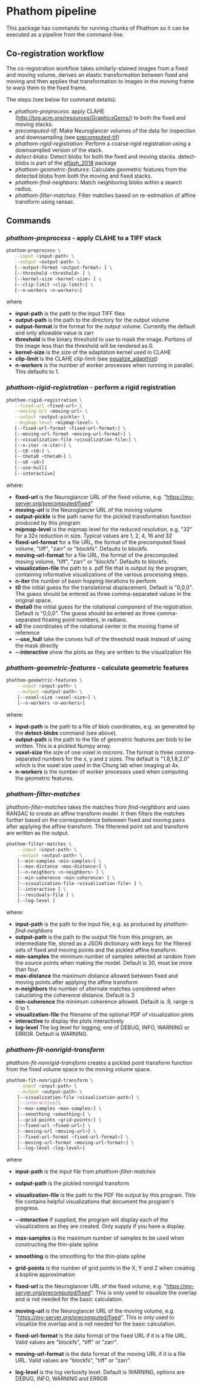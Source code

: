 # Phathom pipeline

This package has commands for running chunks of Phathom so
it can be executed as a pipeline from the command-line.

## Co-registration workflow

The co-registration workflow takes similarly-stained images from a
fixed and moving volume, derives an elastic transformation between
fixed and moving and then applies that transformation to images in
the moving frame to warp them to the fixed frame.

The steps (see below for command details):

* *phathom-preprocess*: apply CLAHE
(http://tog.acm.org/resources/GraphicsGems/) to both the fixed and
 moving stacks.
* *precomputed-tif*: Make Neuroglancer volumes of the data for
inspection and downsampling (see [precomputed-tif](https://github.com/chunglabmit/precomputed-tif))
* *phathom-rigid-registration*: Perform a coarse rigid registration
using a downsampled version of the stack.
* *detect-blobs*: Detect blobs for both the fixed and moving stacks.
detect-blobs is part of the [eflash_2018](https://github.com/chunglabmit/eflash_2018)
package
* *phathom-geometric-features*: Calculate geometric features from
the detected blobs from both the moving and fixed stacks.
* *phathom-find-neighbors*: Match neighboring blobs within a search
radius.
* *phathom-filter-matches*: Filter matches based on re-estimation
of affine transform using ransac.

## Commands

### *phathom-preprocess* - apply CLAHE to a TIFF stack

```bash
phathom-preprocess \
   --input <input-path> \
   --output <output-path> \
   [--output-format <output-format> ] \
   [--threshold <threshold> ] \
   [--kernel-size <kernel-size> ] \
   [--clip-limit <clip-limit>] \
   [--n-workers <n-workers>]
```
where

* **input-path** is the path to the input TIFF files
* **output-path** is the path to the directory for the output volume
* **output-format** is the format for the output volume. Currently
  the default and only allowable value is zarr
* **threshold** is the binary threshold to use to mask the image.
Portions of the image less than the threshold will be rendered as 0.
* **kernel-size** is the size of the adaptation kernel used in CLAHE
* **clip-limit** is the CLAHE clip-limit (see [equalize_adapthist](https://scikit-image.org/docs/dev/api/skimage.exposure.html#skimage.exposure.equalize_adapthist))
* **n-workers** is the number of worker processes when running
in parallel. This defaults to 1.

### *phathom-rigid-registration* - perform a rigid registration

```bash
phathom-rigid-registration \
   --fixed-url <fixed-url> \
   --moving-url <moving-url> \
   --output <output-pickle> \
   --mipmap-level <mipmap-level> \
   [--fixed-url-format <fixed-url-format>] \
   [--moving-url-format <moving-url-format>] \
   [--visualization-file <visualization-file>] \
   [--n-iter <n-iter>] \
   [--t0 <t0>] \
   [--theta0 <theta0>] \
   [--s0 <s0>]
   [--use-hull]
   [--interactive]
```

where:
* **fixed-url** is the Neuroglancer URL of the fixed volume, e.g.
"https://my-server.org/precomputed/fixed"
* **moving-url** is the Neuroglancer URL of the moving volume
* **output-pickle** is the path name for the pickled transformation
function produced by this program
* **mipmap-level** is the mipmap level for the reduced resolution, e.g.
"32" for a 32x reduction in size. Typical values are 1, 2, 4, 16 and 32
* **fixed-url-format** for a file URL, the format of the precomputed
fixed volume, "tiff", "zarr" or "blockfs". Defaults to blockfs.
* **moving-url-format** for a file URL, the format of the precomputed
moving volume, "tiff", "zarr" or "blockfs". Defaults to blockfs.
* **visualization-file** the path to a .pdf file that is output by
the program, containing informative visualizations of the various
processing steps.
* **n-iter** the number of basin hopping iterations to perform
* **t0** the initial guess for the translational displacement. Default
is "0,0,0". The guess should be entered as three comma-separated values
in the original space.
* **theta0** the initial guess for the rotational component of the
registration. Default is "0,0,0". The guess should be entered as
three comma-separated floating point numbers, in radians.
* **s0** the coordinates of the rotational center in the moving frame
of reference
* **--use_hull** take the convex hull of the threshold mask instead
of using the mask directly
* **--interactive** show the plots as they are written to the
visualization file

### *phathom-geometric-features* - calculate geometric features

```bash
phathom-geometric-features \
    --input <input-path> \
    --output <output-path> \
    [--voxel-size <voxel-size>] \
    [--n-workers <n-workers>]
```

where:
* **input-path** is the path to a file of blob coordinates, e.g. as
generated by the **detect-blobs** command (see above).
* **output-path** is the path to the file of geometric features per
blob to be written. This is a pickled Numpy array.
* **voxel-size** the size of one voxel in microns. The format is
three comma-separated numbers for the x, y and z sizes. The default
is "1.8,1.8,2.0" which is the voxel size used in the Chung lab
when imaging at 4x.
* **n-workers** is the number of worker processes used when computing
the geometric features.

### *phathom-filter-matches*

*phathom-filter-matches* takes the matches from *find-neighbors* and
uses RANSAC to create an affine transform model. It then filters
the matches further based on the correspondence beteween fixed and
moving pairs after applying the affine transform. The filterered
point set and transform are written as the output.

```bash
phathom-filter-matches \
    --input <input-path> \
    --output <output-path> \
    [--min-samples <min-samples>] \
    [--max-distance <max-distance>] \
    [--n-neighbors <n-neighbors> ] \
    [--min-coherence <min-coherence> ] \
    [--visualization-file <visualization-file> ] \
    [--interactive ] \
    [--residuals-file ] \
    [--log-level ]
```

where:
* **input-path** is the path to the input file, e.g. as produced by
*phathom-find-neighbors*
* **output-path** is the path to the output file from this program,
an intermediate file, stored as a JSON dictionary with keys for the
filtered sets of fixed and moving points and the pickled affine
transform.
* **min-samples** the minimum number of samples selected at random
from the source points when making the model. Default is 30, must be
more than four.
* **max-distance** the maximum distance allowed between fixed and
moving points after applying the affine transform
* **n-neighbors** the number of alternate matches considered when
caluclating the coherence distance. Default is 3
* **min-coherence** the minimum coherence allowed. Default is .9, range
is 0 to 1.
* **visualization-file** the filename of the optional PDF of
visualization plots
* **interactive** to display the plots interactively
* **log-level** The log level for logging, one of DEBUG, INFO,
WARNING or ERROR. Default is WARNING.

### *phathom-fit-nonrigid-transform*

*phathom-fit-nonrigid-transform* creates a pickled point transform
function from the fixed volume space to the moving volume space.

```bash
phathom-fit-nonrigid-transform \
    --input <input-path> \
    --output <output-path> \
    [--visualization-file <visualization-path>] \
    [--interactive]\
    [--max-samples <max-samples>] \
    [--smoothing <smoothing>] \
    [--grid-points <grid-points>] \
    [--fixed-url <fixed-url>] \
    [--moving-url <moving-url>] \
    [--fixed-url-format <fixed-url-format>] \
    [--moving-url-format <moving-url-format>] \
    [--log-level <log-level>]
```
where
* **input-path** is the input file from *phathom-filter-matches*

* **output-path** is the pickled nonrigid transform

* **visualization-file** is the path to the PDF file output by this
  program. This file contains helpful visualizations that document the
  program's progress.

* **--interactive** if supplied, the program will display each of the
  visualizations as they are created. Only supply if you have a display.

* **max-samples** is the maximum number of samples to be used when
  constructing the thin-plate spline

* **smoothing** is the smoothing for the thin-plate spline

* **grid-points** is the number of grid points in the X, Y and Z when
  creating a bspline approximation

* **fixed-url** is the Neuroglancer URL of the fixed volume, e.g.
  "https://my-server.org/precomputed/fixed". This is only used to
  visualize the overlap and is not needed for the basic calculation.

* **moving-url** is the Neuroglancer URL of the moving volume, e.g.
  "https://my-server.org/precomputed/fixed". This is only used to
   visualize the overlap and is not needed for the basic calculation.

* **fixed-url-format** is the data format of the fixed URL if it is a
  file URL. Valid values are "blockfs", "tiff" or "zarr".

* **moving-url-format** is the data format of the moving URL if it is a
  file URL. Valid values are "blockfs", "tiff" or "zarr".

* **log-level** is the log verbosity level. Default is WARNING, options
  are DEBUG, INFO, WARNING and ERROR
